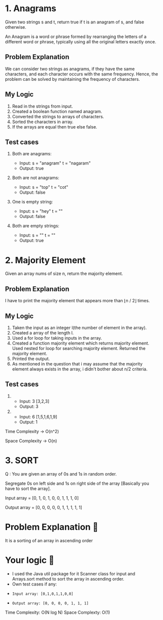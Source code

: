 # 1. Anagrams

Given two strings s and t, return true if t is an anagram of s, and false otherwise.

An Anagram is a word or phrase formed by rearranging the letters of a different word or phrase, typically using all the original letters exactly once.

## Problem Explanation

We can consider two strings as anagrams, if they have the same characters, and each character occurs with the same frequency. Hence, the problem can be solved by maintaining the frequency of characters.

## My Logic

1. Read in the strings from input.
2. Created a boolean function named anagram.
3. Converted the strings to arrays of characters.
4. Sorted the characters in array.
5. If the arrays are equal then true else false.

## Test cases

1. Both are anagrams:
   - Input: s = "anagram" t = "nagaram"
   - Output: true

2. Both are not anagrams:

   - Input: s = "top" t = "cot"
   - Output: false

3. One is empty string:

   - Input: s = "hey" t = ""
   - Output: false

4. Both are empty strings:
   - Input: s = "" t = ""
   - Output: true


<!-- I don't know how to calculate time and space complexity-->

# 2. Majority Element

Given an array nums of size n, return the majority element.


## Problem Explanation

I have to print the majority element that appears more than ⌊n / 2⌋ times.

## My Logic

1. Taken the input as an integer l(the number of element in the array).
2. Created a array of the length l.
3. Used a for loop for taking inputs in the array.
4. Created a function majority element which returns majority element. Used nested for loop for searching majority element. Returned the majority element.
5. Printed the output.
6. As mentioned in the question that i may assume that the majority element always exists in the array, i didn't bother about n/2 criteria.

## Test cases

1. - Input: 3 [3,2,3]
   - Output: 3

2. - Input: 6 [1,5,1,6,1,9]
   - Output: 1
   
Time Complexity -> O(n^2) 

Space Complexity -> O(n)


# 3. SORT
  Q : You are given an array of 0s and 1s in random order.

  Segregate 0s on left side and 1s on right side of the array [Basically you have to sort the array]. 

  Input array   =  [0, 1, 0, 1, 0, 0, 1, 1, 1, 0] 

  Output array =  [0, 0, 0, 0, 0, 1, 1, 1, 1, 1] 

# Problem Explanation 🚀
It is a sorting of an array in ascending order

# Your logic 🤯
* I used the Java util package for it Scanner class for input and Arrays.sort method to sort the array in ascending order.
* Own test cases if any:
*     Input array: [0,1,0,1,1,0,0]
*     Output array: [0, 0, 0, 0, 1, 1, 1]

Time Complexity: O(N log N)
Space Complexty: O(1)


